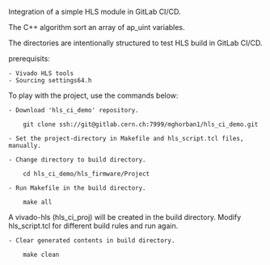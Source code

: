 Integration of a simple HLS module in GitLab CI/CD.

The C++ algorithm sort an array of ap_uint variables.

The directories are intentionally structured to test HLS build in GitLab CI/CD.

prerequisits:

	- Vivado HLS tools
	- Sourcing settings64.h

To play with the project, use the commands below:

	- Download 'hls_ci_demo' repository. 

		git clone ssh://git@gitlab.cern.ch:7999/mghorban1/hls_ci_demo.git 

	- Set the project-directory in Makefile and hls_script.tcl files, manually.

	- Change directory to build directory.
	
		cd hls_ci_demo/hls_firmware/Project

	- Run Makefile in the build directory.

		make all

A vivado-hls (hls_ci_proj) will be created in the build directory. Modify hls_script.tcl for different build rules and run again.

	- Clear generated contents in build directory.

		make clean

